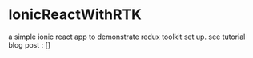 # IonicReactWithRTK
a simple ionic react app to demonstrate redux toolkit set up.
see tutorial blog post : [] 
